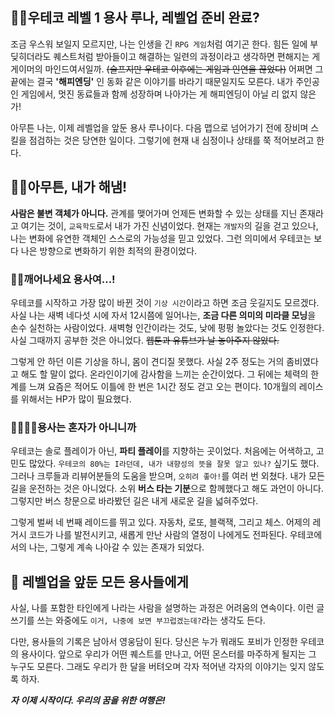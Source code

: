 ## 🦸‍♀️우테코 레벨 1 용사 루나, 레벨업 준비 완료?

조금 우스워 보일지 모르지만, 나는 인생을 긴 `RPG 게임`처럼 여기곤 한다. 힘든 일에 부딪히더라도 퀘스트처럼 받아들이고 해결하는 일련의 과정이라고 생각하면 편해지는 게 게이머의 마인드여서일까. ~~(슬프지만
우테코 이후에는 게임과 인연을 끊었다)~~ 어쩌면 그 끝에는 결국 **'해피엔딩'** 인 동화 같은 이야기를 바라기 때문일지도 모른다. 내가 주인공인 게임에서, 멋진 동료들과 함께 성장하며 나아가는 게 해피엔딩이
아닐 리 없지 않은가!

아무튼 나는, 이제 레벨업을 앞둔 용사 루나이다. 다음 맵으로 넘어가기 전에 장비며 스킬을 점검하는 것은 당연한 일이다. 그렇기에 현재 내 심정이나 상태를 쭉 적어보려고 한다.

## 🤹‍♀️아무튼, 내가 해냄!

**사람은 불변 객체가 아니다.** 관계를 맺어가며 언제든 변화할 수 있는 상태를 지닌 존재라고 여기는 것이, `교육학도`로서 내가 가진 신념이었다. 현재는 `개발자`의 길을 걷고 있으나, 나는 변화에 유연한 객체인
스스로의 가능성을 믿고 있었다. 그런 의미에서 우테코는 보다 나은 방향으로 변화하기 위한 최적의 환경이었다.

### 🧚‍♀️깨어나세요 용사여...!

우테코를 시작하고 가장 많이 바뀐 것이 `기상 시간`이라고 하면 조금 웃길지도 모르겠다. 사실 나는 새벽 네다섯 시에 자서 12시쯤에 일어나는, **조금 다른 의미의 미라클 모닝**을 손수 실천하는 사람이었다.
새벽형 인간이라는 것도, 낮에 펑펑 놀았다는 것도 인정한다. 사실 그때까지 공부한 것은 아니었다. ~~웹툰과 유튜브가 날 놓아주지 않았다.~~

그렇게 안 하던 이른 기상을 하니, 몸이 견디질 못했다. 사실 2주 정도는 거의 좀비였다고 해도 할 말이 없다. 온라인이기에 감사함을 느끼는 순간이었다. 그 뒤에는 체력의 한계를 느껴 요즘은 적어도 이틀에 한 번은
1시간 정도 걷고 오는 편이다. 10개월의 레이스를 위해서는 HP가 많이 필요했다.

### 👨‍👩‍👧‍👧용사는 혼자가 아니니까

우테코는 솔로 플레이가 아닌, **파티 플레이**를 지향하는 곳이었다. 처음에는 어색하고, 고민도 많았다. `우테코의 80%는 I라던데, 내가 내향성의 뜻을 잘못 알고 있나?` 싶기도 했다. 그러나 크루들과
리뷰어분들의 도움을 받으며, `오히려 좋아!`를 여러 번 외쳤다. 내가 모든 길을 운전하는 것은 아니었다. 소위 **버스 타는 기분**으로 함께했다고 해도 과언이 아니다. 그렇지만 버스 창문으로 바라봤던 길은 내게
새로운 길을 넓혀주었다.

그렇게 벌써 네 번째 레이드를 뛰고 있다. 자동차, 로또, 블랙잭, 그리고 체스. 어제의 레거시 코드가 나를 발전시키고, 새롭게 만난 사람의 열정이 나에게도 전파된다. 우테코에서의 나는, 그렇게 계속 나아갈 수 있는
존재가 되었다.

## 👑 레벨업을 앞둔 모든 용사들에게

사실, 나를 포함한 타인에게 나라는 사람을 설명하는 과정은 어려움의 연속이다. 이런 글쓰기를 쓰는 와중에도 `이거, 나중에 보면 부끄럽겠는데?`라는 생각도 든다.

다만, 용사들의 기록은 남아서 영웅담이 된다. 당신은 누가 뭐래도 포비가 인정한 우테코의 용사이다. 앞으로 우리가 어떤 퀘스트를 만나고, 어떤 몬스터를 마주하게 될지는 그 누구도 모른다. 그래도 우리가 한 달을
버텨오며 각자 적어낸 각자의 이야기는 잊지 않도록 하자.

***자 이제 시작이다. 우리의 꿈을 위한 여행은!***